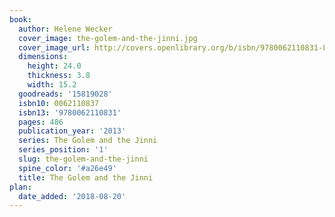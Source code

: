 ```yaml
---
book:
  author: Helene Wecker
  cover_image: the-golem-and-the-jinni.jpg
  cover_image_url: http://covers.openlibrary.org/b/isbn/9780062110831-L.jpg
  dimensions:
    height: 24.0
    thickness: 3.8
    width: 15.2
  goodreads: '15819028'
  isbn10: 0062110837
  isbn13: '9780062110831'
  pages: 486
  publication_year: '2013'
  series: The Golem and the Jinni
  series_position: '1'
  slug: the-golem-and-the-jinni
  spine_color: '#a26e49'
  title: The Golem and the Jinni
plan:
  date_added: '2018-08-20'
---
```

